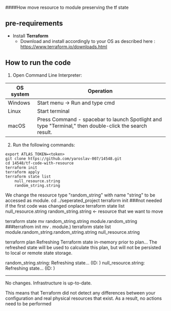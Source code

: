 ####How move resource to module preserving the tf state
## pre-requirements



- Install **Terraform**
    - Download and install accordingly to your OS as described here : https://www.terraform.io/downloads.html
	
## How to run the code
1. Open Command Line Interpreter: 

 OS system | Operation
 ------------ | -------------
| Windows | Start menu -> Run and type cmd |
| Linux  |Start terminal |
| macOS | Press Command - spacebar to launch Spotlight and type "Terminal," then double-click the search result. |

2. Run the following commands:
```
export ATLAS_TOKEN=<token>
git clone https://github.com/yaroslav-007/14548.git
cd 14548/tf-code-with-resource
terraform init
terraform apply
terraform state list
	null_resource.string
	random_string.string
```
We change the resource type "random_string" with name "string" to be accessed as module.
cd ../seperated_project
terraform init ###not needed if the first code was changed onplace 
terraform state list
	null_resource.string
	random_string.string <- resource that we want to move

terraform state mv random_string.string module.random_string ###terrafrom init mv <resource-type>.<name-of-resource> module.<name-of-module>)
terraform state list
	module.random_string.random_string.string
	null_resource.string

terraform plan
Refreshing Terraform state in-memory prior to plan...
The refreshed state will be used to calculate this plan, but will not be
persisted to local or remote state storage.

random_string.string: Refreshing state... (ID: )
null_resource.string: Refreshing state... (ID: )

------------------------------------------------------------------------

No changes. Infrastructure is up-to-date.

This means that Terraform did not detect any differences between your
configuration and real physical resources that exist. As a result, no
actions need to be performed
```